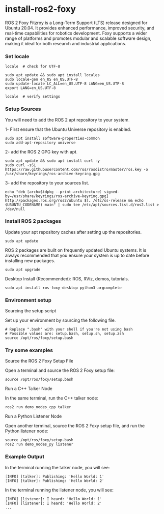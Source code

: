 # install-ros2-foxy
ROS 2 Foxy Fitzroy is a Long-Term Support (LTS) release designed for Ubuntu 20.04. It provides enhanced performance, improved security, and real-time capabilities for robotics development. Foxy supports a wider range of platforms and promotes modular and scalable software design, making it ideal for both research and industrial applications.


### Set locale
```
locale  # check for UTF-8

sudo apt update && sudo apt install locales
sudo locale-gen en_US en_US.UTF-8
sudo update-locale LC_ALL=en_US.UTF-8 LANG=en_US.UTF-8
export LANG=en_US.UTF-8

locale  # verify settings
```
### Setup Sources
You will need to add the ROS 2 apt repository to your system.

1- First ensure that the Ubuntu Universe repository is enabled.

```
sudo apt install software-properties-common
sudo add-apt-repository universe
```
2-  add the ROS 2 GPG key with apt.

```
sudo apt update && sudo apt install curl -y
sudo curl -sSL https://raw.githubusercontent.com/ros/rosdistro/master/ros.key -o /usr/share/keyrings/ros-archive-keyring.gpg
```
3- add the repository to your sources list.
```
echo "deb [arch=$(dpkg --print-architecture) signed-by=/usr/share/keyrings/ros-archive-keyring.gpg] http://packages.ros.org/ros2/ubuntu $(. /etc/os-release && echo $UBUNTU_CODENAME) main" | sudo tee /etc/apt/sources.list.d/ros2.list > /dev/null
```

### Install ROS 2 packages
Update your apt repository caches after setting up the repositories.

```
sudo apt update
```
ROS 2 packages are built on frequently updated Ubuntu systems. It is always recommended that you ensure your system is up to date before installing new packages.

```
sudo apt upgrade
```
Desktop Install (Recommended): ROS, RViz, demos, tutorials.

```
sudo apt install ros-foxy-desktop python3-argcomplete
```
### Environment setup 
Sourcing the setup script

Set up your environment by sourcing the following file.

```
# Replace ".bash" with your shell if you're not using bash
# Possible values are: setup.bash, setup.sh, setup.zsh
source /opt/ros/foxy/setup.bash
```

### Try some examples

Source the ROS 2 Foxy Setup File

Open a terminal and source the ROS 2 Foxy setup file:

```
source /opt/ros/foxy/setup.bash
```

Run a C++ Talker Node

In the same terminal, run the C++ talker node:

```
ros2 run demo_nodes_cpp talker
```

Run a Python Listener Node

Open another terminal, source the ROS 2 Foxy setup file, and run the Python listener node:

```
source /opt/ros/foxy/setup.bash
ros2 run demo_nodes_py listener

```
### Example Output

In the terminal running the talker node, you will see:
```
[INFO] [talker]: Publishing: 'Hello World: 1'
[INFO] [talker]: Publishing: 'Hello World: 2'

```
In the terminal running the listener node, you will see:

```
[INFO] [listener]: I heard: 'Hello World: 1'
[INFO] [listener]: I heard: 'Hello World: 2'
...

```
